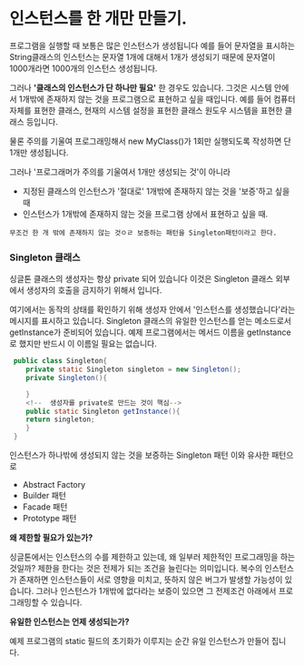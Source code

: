 # 인스턴스를 한 개만 만들기.

프로그램을 실행할 때 보통은 많은 인스턴스가 생성됩니다 예를 들어 문자열을 표시하는 String클래스의 인스턴스는 문자열 1개에 대해서 1개가 생성되기 때문에
문자열이 1000개라면 1000개의 인스턴스 생성됩니다.

그러나 **'클래스의 인스턴스가 단 하나만 필요'** 한 경우도 있습니다.
그것은 시스템 안에서 1개밖에 존재하지 않는 것을 프로그램으로 표현하고 싶을 때입니다.
예를 들어 컴퓨터 자체를 표현한 클래스, 현재의 시스템 설정을 표현한 클래스 원도우 시스템을 표현한 클래스 등입니다.

물론 주의를 기울여 프로그래밍해서 new MyClass()가 1회만 실행되도록 작성하면 단 1개만 생성됩니다.

그러나 '프로그래머가 주의를 기울여서 1개만 생성되는 것'이 아니라
 - 지정된 클래스의 인스턴스가 '절대로' 1개밖에 존재하지 않는 것을 '보증'하고 싶을 때
 - 인스턴스가 1개밖에 존재하지 않는 것을 프로그램 상에서 표현하고 싶을 때.

`무조건 한 개 밖에 존재하지 않는 것ㅇㄹ 보증하는 패턴을 Singleton패턴이라고 한다.`

### Singleton 클래스

싱글톤 클래스의 생성자는 항상 private 되어 있습니다 이것은 Singleton 클래스 외부에서 생성자의 호출을 금지하기 위해서 입니다.

여기에서는 동작의 상태를 확인하기 위해 생성자 안에서 '인스턴스를 생성했습니다'라는 메시지를 표시하고 있습니다.
Singleton 클래스의 유일한 인스턴스를 얻는 메소드로서 getInstance가 준비되어 있습니다. 예제 프로그램에서는 메서드 이름을 getInstance로 했지만 반드시 이 이름일 필요는 없습니다.

```java
 public class Singleton{
    private static Singleton singleton = new Singleton();
    private Singleton(){

    }
    <!--  생성자를 private로 만드는 것이 핵심-->
    public static Singleton getInstance(){
    return singleton;
    }
 }
```

 인스턴스가 하나밖에 생성되지 않는 것을 보증하는 Singleton 패턴
 이와 유사한 패턴으로
 - Abstract Factory
 - Builder 패턴
 - Facade 패턴
 - Prototype 패턴




**왜 제한할 필요가 있는가?**

싱글톤에서는 인스턴스의 수를 제한하고 있는데, 왜 일부러 제한적인 프로그래밍을 하는 것일까? 제한을 한다는 것은 전제가 되는 조건을 늘린다는 의미입니다. 복수의 인스턴스가 존재하면 인스턴스들이 서로 영향을 미치고, 뜻하지 않은 버그가 발생할 가능성이 있습니다. 그러나 인스턴스가 1개밖에 없다라는 보증이 있으면 그 전제조건 아래에서 프로그래밍할 수 있습니다.

**유일한 인스턴스는 언제 생성되는가?**

예제 프로그램의 static 필드의 초기화가 이루지는 순간 유일 인스턴스가 만들어 집니다.

